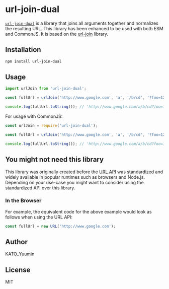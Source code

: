 # url-join-dual

[`url-join-dual`](https://github.com/araera111/url-join-dual) is a library that joins all arguments together and normalizes the resulting URL. This library has been enhanced to be used with both ESM and CommonJS. It is based on the [url-join](https://github.com/jfromaniello/url-join) library.

## Installation

```bash
npm install url-join-dual
```

## Usage

```javascript
import urlJoin from 'url-join-dual';

const fullUrl = urlJoin('http://www.google.com', 'a', '/b/cd', '?foo=123', '&bar=456', '#heading-1');

console.log(fullUrl.toString()); // 'http://www.google.com/a/b/cd?foo=123&bar=456#heading-1'
```

For usage with CommonJS:

```javascript
const urlJoin = require('url-join-dual');

const fullUrl = urlJoin('http://www.google.com', 'a', '/b/cd', '?foo=123', '&bar=456', '#heading-1');

console.log(fullUrl.toString()); // 'http://www.google.com/a/b/cd?foo=123&bar=456#heading-1'
```

## You might not need this library

This library was originally created before the [URL API](https://developer.mozilla.org/en-US/docs/Web/API/URL_API) was standardized and widely available in popular runtimes such as browsers and Node.js. Depending on your use-case you might want to consider using the standardized API over this library.

### In the Browser

For example, the equivalent code for the above example would look as follows when using the URL API:

```javascript
const fullUrl = new URL('http://www.google.com');
```

## Author

KATO_Yuumin

## License

MIT
